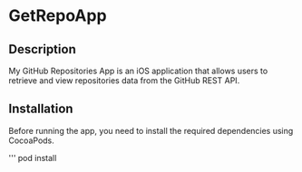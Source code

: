 # GetRepoApp
## Description
My GitHub Repositories App is an iOS application that allows users to retrieve and view repositories data from the GitHub REST API.

## Installation
Before running the app, you need to install the required dependencies using CocoaPods.

''' pod install
